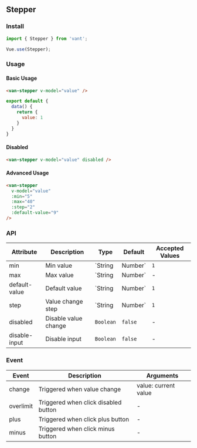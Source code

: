 ## Stepper

### Install
``` javascript
import { Stepper } from 'vant';

Vue.use(Stepper);
```

### Usage

#### Basic Usage

```html
<van-stepper v-model="value" />
```

```javascript
export default {
  data() {
    return {
      value: 1
    }
  }
}
```

#### Disabled

```html
<van-stepper v-model="value" disabled />
```

#### Advanced Usage

```html
<van-stepper
  v-model="value"
  :min="5"
  :max="40"
  :step="2"
  :default-value="9"
/>
```

### API

| Attribute | Description | Type | Default | Accepted Values |
|-----------|-----------|-----------|-------------|-------------|
| min | Min value | `String | Number` | `1` | - |
| max | Max value | `String | Number` | - | - |
| default-value | Default value | `String | Number` | `1` | - |
| step | Value change step | `String | Number` | `1` | - |
| disabled | Disable value change | `Boolean` | `false` | - | 
| disable-input | Disable input | `Boolean` | `false` | - |

### Event

| Event | Description | Arguments |
|-----------|-----------|-----------|
| change | Triggered when value change | value: current value |
| overlimit | Triggered when click disabled button | - |
| plus | Triggered when click plus button | - |
| minus | Triggered when click minus button | - |